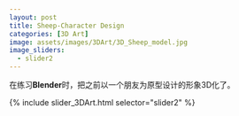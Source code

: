 ```yaml
---
layout: post
title: Sheep-Character Design
categories: [3D Art]
image: assets/images/3DArt/3D_Sheep_model.jpg
image_sliders:
  - slider2
---
```


在练习**Blender**时，把之前以一个朋友为原型设计的形象3D化了。

{% include slider_3DArt.html selector="slider2" %}

